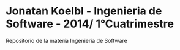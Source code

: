 Jonatan Koelbl - Ingenieria de Software - 2014/ 1°Cuatrimestre
========

Repositorio de la matería Ingenieria de Software

